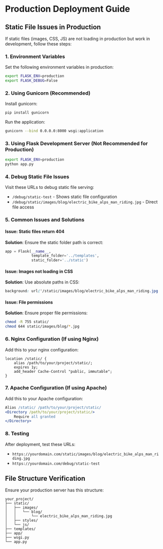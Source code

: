 # Production Deployment Guide

## Static File Issues in Production

If static files (images, CSS, JS) are not loading in production but work in development, follow these steps:

### 1. Environment Variables

Set the following environment variables in production:

```bash
export FLASK_ENV=production
export FLASK_DEBUG=False
```

### 2. Using Gunicorn (Recommended)

Install gunicorn:
```bash
pip install gunicorn
```

Run the application:
```bash
gunicorn --bind 0.0.0.0:8000 wsgi:application
```

### 3. Using Flask Development Server (Not Recommended for Production)

```bash
export FLASK_ENV=production
python app.py
```

### 4. Debug Static File Issues

Visit these URLs to debug static file serving:

- `/debug/static-test` - Shows static file configuration
- `/debug/static/images/blog/electric_bike_alps_man_riding.jpg` - Direct file access

### 5. Common Issues and Solutions

#### Issue: Static files return 404
**Solution**: Ensure the static folder path is correct:
```python
app = Flask(__name__, 
            template_folder='../templates',
            static_folder='../static')
```

#### Issue: Images not loading in CSS
**Solution**: Use absolute paths in CSS:
```css
background: url('/static/images/blog/electric_bike_alps_man_riding.jpg') center/cover;
```

#### Issue: File permissions
**Solution**: Ensure proper file permissions:
```bash
chmod -R 755 static/
chmod 644 static/images/blog/*.jpg
```

### 6. Nginx Configuration (If using Nginx)

Add this to your nginx configuration:

```nginx
location /static/ {
    alias /path/to/your/project/static/;
    expires 1y;
    add_header Cache-Control "public, immutable";
}
```

### 7. Apache Configuration (If using Apache)

Add this to your Apache configuration:

```apache
Alias /static/ /path/to/your/project/static/
<Directory /path/to/your/project/static/>
    Require all granted
</Directory>
```

### 8. Testing

After deployment, test these URLs:
- `https://yourdomain.com/static/images/blog/electric_bike_alps_man_riding.jpg`
- `https://yourdomain.com/debug/static-test`

## File Structure Verification

Ensure your production server has this structure:
```
your_project/
├── static/
│   ├── images/
│   │   └── blog/
│   │       └── electric_bike_alps_man_riding.jpg
│   ├── styles/
│   └── js/
├── templates/
├── app/
├── wsgi.py
└── app.py
```
